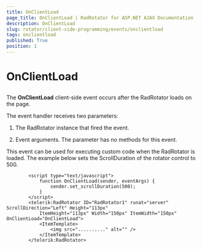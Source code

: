 ```yaml
---
title: OnClientLoad
page_title: OnClientLoad | RadRotator for ASP.NET AJAX Documentation
description: OnClientLoad
slug: rotator/client-side-programming/events/onclientload
tags: onclientload
published: True
position: 1
---
```


# OnClientLoad



## 

The **OnClientLoad** client-side event occurs after the RadRotator loads on the page.

The event handler receives two parameters:

1. The RadRotator instance that fired the event.

1. Event arguments. The parameter has no methods for this event.

This event can be used for executing custom code when the RadRotator is loaded. The example below sets the ScrollDuration of the rotator control to 500.

````ASPNET
	    <script type="text/javascript">
	    	function OnClientLoad(sender, eventArgs) {
	    		sender.set_scrollDuration(500);
	    	}
		</script>
		<telerik:RadRotator ID="RadRotator1" runat="server" ScrollDirection="Left" Height="113px"
			ItemHeight="113px" Width="150px" ItemWidth="150px" OnClientLoad="OnClientLoad">
			<ItemTemplate>
				<img src=".........." alt="" />
			</ItemTemplate>
		</telerik:RadRotator>
````


